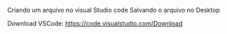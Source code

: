 Criando um arquivo no visual Studio code
Salvando o arquivo no Desktop

Download VSCode: https://code.visualstudio.com/Download
